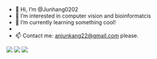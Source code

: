 - 👋 Hi, I’m @Junhang0202
- 👀 I’m interested in computer vision and bioinformatcis
- 🌱 I’m currently learning something cool!
- 
- 📫 Contact me: anjunkang22@gmail.com please.

<p>
<img src="https://img.shields.io/static/v1?label=Program&message=Python&color=blue"/>
<img src="https://img.shields.io/static/v1?label=Research Area&message=NLP,XAI,Bioinformatics&color=red"/>
<a href="https://www.mdpi.com/2076-3417/12/8/3846"><img src="https://img.shields.io/static/v1?label=Research Article&message=Applied sciences&color=orange"/></a>

</p>




<!---
Junhang0202/Junhang0202 is a ✨ special ✨ repository because its `README.md` (this file) appears on your GitHub profile.
You can click the Preview link to take a look at your changes.
--->
